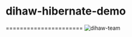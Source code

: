 # dihaw-hibernate-demo
======================
![dihaw-team](http://team.dihaw.com/images/team-logo.png)
